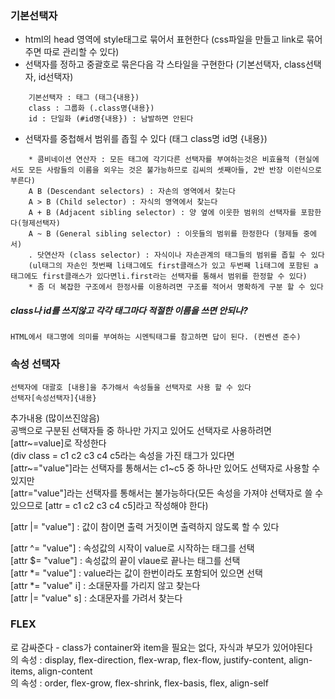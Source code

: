 ### 기본선택자
- html의 head 영역에 style태그로 묶어서 표현한다 (css파일을 만들고 link로 묶어주면 따로 관리할 수 있다)  
- 선택자를 정하고 중괄호로 묶은다음 각 스타일을 구현한다 (기본선택자, class선택자, id선택자)  
```
    기본선택자 : 태그 (태그{내용})  
    class : 그룹화 (.class명{내용})  
    id : 단일화 (#id명{내용}) : 남발하면 안된다
 ```
- 선택자를 중첩해서 범위를 좁힐 수 있다 (태그 class명 id명 {내용})  
```
    * 콤비네이션 연산자 : 모든 태그에 각기다른 선택자를 부여하는것은 비효율적 (현실에서도 모든 사람들의 이름을 외우는 것은 불가능하므로 김씨의 셋째아들, 2반 반장 이런식으로 부른다)  
    A B (Descendant selectors) : 자손의 영역에서 찾는다  
    A > B (Child selector) : 자식의 영역에서 찾는다  
    A + B (Adjacent sibling selector) : 양 옆에 이웃한 범위의 선택자를 포함한다(형제선택자)  
    A ~ B (General sibling selector) : 이웃들의 범위를 한정한다 (형제들 중에서)  
    . 닷연산자 (class selector) : 자식이나 자손관계의 태그들의 범위를 좁힐 수 있다  
    (ul태그의 자손인 첫번째 li태그에도 first클래스가 있고 두번째 li태그에 포함된 a 태그에도 first클래스가 있다면li.first라는 선택자를 통해서 범위를 한정할 수 있다)  
    * 좀 더 복잡한 구조에서 한정사를 이용하려면 구조를 적어서 명확하게 구분 할 수 있다  
```
##### class나 id를 쓰지않고 각각 태그마다 적절한 이름을 쓰면 안되나?  
    HTML에서 태그명에 의미를 부여하는 시멘틱태그를 참고하면 답이 된다. (컨벤션 준수)  

### 속성 선택자  
```
선택자에 대괄호 [내용]을 추가해서 속성들을 선택자로 사용 할 수 있다  
선택자[속성선택자]{내용}  
```
추가내용 (많이쓰진않음)  
공백으로 구분된 선택자들 중 하나만 가지고 있어도 선택자로 사용하려면 [attr~=value]로 작성한다  
(div class = c1 c2 c3 c4 c5라는 속성을 가진 태그가 있다면  
[attr~="value"]라는 선택자를 통해서는 c1~c5 중 하나만 있어도 선택자로 사용할 수 있지만  
[attr="value"]라는 선택자를 통해서는 불가능하다(모든 속성을 가져야 선택자로 쓸 수 있으므로 [attr = c1 c2 c3 c4 c5]라고 작성해야 한다)  

[attr |= "value"] : 값이 참이면 출력 거짓이면 출력하지 않도록 할 수 있다  

[attr ^= "value"] : 속성값의 시작이 value로 시작하는 태그를 선택  
[attr $= "value"] : 속성값의 끝이 vlaue로 끝나는 태그를 선택  
[attr *= "value"] : value라는 값이 한번이라도 포함되어 있으면 선택  
[attr *= "value" i] : 소대문자를 가리지 않고 찾는다  
[attr |= "value" s] : 소대문자를 가려서 찾는다  
 
### FLEX
<container>로 <item/>감싸준다 - class가 container와 item을 필요는 없다, 자식과 부모가 있어야된다   
<container>의 속성 : display, flex-direction, flex-wrap, flex-flow, justify-content, align-items, align-content  
<item>의 속성 : order, flex-grow, flex-shrink, flex-basis, flex, align-self  

    
